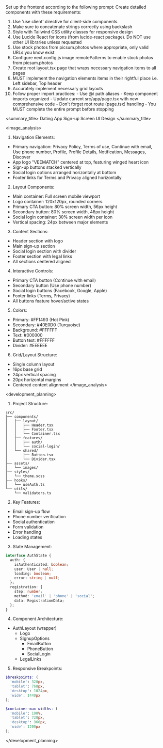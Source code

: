 Set up the frontend according to the following prompt:
  <frontend-prompt>
  Create detailed components with these requirements:
  1. Use 'use client' directive for client-side components
  2. Make sure to concatenate strings correctly using backslash
  3. Style with Tailwind CSS utility classes for responsive design
  4. Use Lucide React for icons (from lucide-react package). Do NOT use other UI libraries unless requested
  5. Use stock photos from picsum.photos where appropriate, only valid URLs you know exist
  6. Configure next.config.js image remotePatterns to enable stock photos from picsum.photos
  7. Create root layout.tsx page that wraps necessary navigation items to all pages
  8. MUST implement the navigation elements items in their rightful place i.e. Left sidebar, Top header
  9. Accurately implement necessary grid layouts
  10. Follow proper import practices:
     - Use @/ path aliases
     - Keep component imports organized
     - Update current src/app/page.tsx with new comprehensive code
     - Don't forget root route (page.tsx) handling
     - You MUST complete the entire prompt before stopping
  </frontend-prompt>

  <summary_title>
Dating App Sign-up Screen UI Design
</summary_title>

<image_analysis>
1. Navigation Elements:
- Primary navigation: Privacy Policy, Terms of use, Continue with email, Use phone number, Profile, Profile Details, Notification, Messages, Discover
- App logo "VEEMATCH" centered at top, featuring winged heart icon
- Sign-up buttons stacked vertically
- Social login options arranged horizontally at bottom
- Footer links for Terms and Privacy aligned horizontally

2. Layout Components:
- Main container: Full screen mobile viewport
- Logo container: 120x120px, rounded corners
- Primary CTA button: 80% screen width, 56px height
- Secondary button: 80% screen width, 48px height
- Social login container: 30% screen width per icon
- Vertical spacing: 24px between major elements

3. Content Sections:
- Header section with logo
- Main sign-up section
- Social login section with divider
- Footer section with legal links
- All sections centered aligned

4. Interactive Controls:
- Primary CTA button (Continue with email)
- Secondary button (Use phone number)
- Social login buttons (Facebook, Google, Apple)
- Footer links (Terms, Privacy)
- All buttons feature hover/active states

5. Colors:
- Primary: #FF1493 (Hot Pink)
- Secondary: #40E0D0 (Turquoise)
- Background: #FFFFFF
- Text: #000000
- Button text: #FFFFFF
- Divider: #EEEEEE

6. Grid/Layout Structure:
- Single column layout
- 16px base grid
- 24px vertical spacing
- 20px horizontal margins
- Centered content alignment
</image_analysis>

<development_planning>
1. Project Structure:
```
src/
├── components/
│   ├── layout/
│   │   ├── Header.tsx
│   │   ├── Footer.tsx
│   │   └── Container.tsx
│   ├── features/
│   │   ├── auth/
│   │   └── social-login/
│   └── shared/
│       ├── Button.tsx
│       └── Divider.tsx
├── assets/
│   └── images/
├── styles/
│   └── theme.scss
├── hooks/
│   └── useAuth.ts
└── utils/
    └── validators.ts
```

2. Key Features:
- Email sign-up flow
- Phone number verification
- Social authentication
- Form validation
- Error handling
- Loading states

3. State Management:
```typescript
interface AuthState {
  auth: {
    isAuthenticated: boolean;
    user: User | null;
    loading: boolean;
    error: string | null;
  };
  registration: {
    step: number;
    method: 'email' | 'phone' | 'social';
    data: RegistrationData;
  };
}
```

4. Component Architecture:
- AuthLayout (wrapper)
  - Logo
  - SignupOptions
    - EmailButton
    - PhoneButton
    - SocialLogin
  - LegalLinks

5. Responsive Breakpoints:
```scss
$breakpoints: (
  'mobile': 320px,
  'tablet': 768px,
  'desktop': 1024px,
  'wide': 1440px
);

$container-max-widths: (
  'mobile': 100%,
  'tablet': 720px,
  'desktop': 960px,
  'wide': 1200px
);
```
</development_planning>